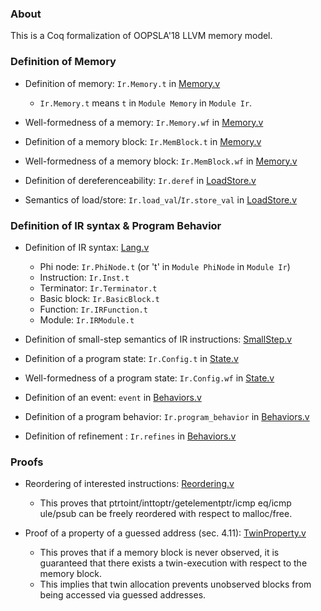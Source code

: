 ### About

This is a Coq formalization of OOPSLA'18 LLVM memory model.


### Definition of Memory

- Definition of memory: `Ir.Memory.t` in [Memory.v](Memory.v)
    + `Ir.Memory.t` means `t` in `Module Memory` in `Module Ir`.

- Well-formedness of a memory: `Ir.Memory.wf` in [Memory.v](Memory.v)

- Definition of a memory block: `Ir.MemBlock.t` in [Memory.v](Memory.v)

- Well-formedness of a memory block: `Ir.MemBlock.wf` in [Memory.v](Memory.v)

- Definition of dereferenceability: `Ir.deref` in [LoadStore.v](LoadStore.v)

- Semantics of load/store: `Ir.load_val`/`Ir.store_val` in [LoadStore.v](LoadStore.v)


### Definition of IR syntax & Program Behavior

- Definition of IR syntax: [Lang.v](Lang.v)
    + Phi node: `Ir.PhiNode.t` (or 't' in `Module PhiNode` in `Module Ir`)
    + Instruction: `Ir.Inst.t`
    + Terminator: `Ir.Terminator.t`
    + Basic block: `Ir.BasicBlock.t`
    + Function: `Ir.IRFunction.t`
    + Module: `Ir.IRModule.t`

- Definition of small-step semantics of IR instructions: [SmallStep.v](SmallStep.v)

- Definition of a program state: `Ir.Config.t` in [State.v](State.v)

- Well-formedness of a program state: `Ir.Config.wf` in [State.v](State.v)

- Definition of an event: `event` in [Behaviors.v](Behaviors.v)

- Definition of a program behavior: `Ir.program_behavior` in [Behaviors.v](Behaviors.v)

- Definition of refinement : `Ir.refines` in [Behaviors.v](Behaviors.v)


### Proofs

- Reordering of interested instructions: [Reordering.v](Reordering.v) 
    - This proves that ptrtoint/inttoptr/getelementptr/icmp eq/icmp ule/psub can be freely reordered with respect to malloc/free.
    
- Proof of a property of a guessed address (sec. 4.11): [TwinProperty.v](TwinProperty.v)
    - This proves that if a memory block is never observed, it is guaranteed that there exists a twin-execution with respect to the memory block.
    - This implies that twin allocation prevents unobserved blocks from being accessed via guessed addresses.
